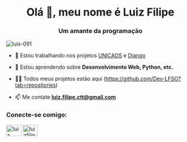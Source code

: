 <h1 align="center">Olá 🤗, meu nome é Luiz Filipe</h1>
<h3 align="center">Um amante da programação</h3>

<p align="left"> <img src="https://komarev.com/ghpvc/?username=luix-091&label=Profile%20views&color=0e75b6&style=flat" alt="luix-091" /> </p>

- 🔭 Estou trabalhando nos projetos [UNICADS](https://github.com/Dev-LFSO/UNICADS) e [Django](https://github.com/Dev-LFSO/Django)

- 🌱 Estou aprendendo sobre **Desenvolvimento Web, Python, etc.**

- 👨‍💻 Todos meus projetos estão aqui (https://github.com/Dev-LFSO?tab=repositories)

- 📫 Me contate **luiz.filipe.ctt@gmail.com**

<h3 align="left">Conecte-se comigo:</h3>
<p align="left">
<a href="https://linkedin.com/in/luiz filipe santos oliveira" target="blank"><img align="center" src="https://raw.githubusercontent.com/rahuldkjain/github-profile-readme-generator/master/src/images/icons/Social/linked-in-alt.svg" alt="luiz filipe santos oliveira" height="30" width="40" /></a>
<a href="https://instagram.com/luizfilipe.so" target="blank"><img align="center" src="https://raw.githubusercontent.com/rahuldkjain/github-profile-readme-generator/master/src/images/icons/Social/instagram.svg" alt="luizfilipe.so" height="30" width="40" /></a>
</p>

